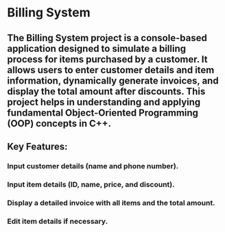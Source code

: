 # Billing System



## The Billing System project is a console-based application designed to simulate a billing process for items purchased by a customer. It allows users to enter customer details and item information, dynamically generate invoices, and display the total amount after discounts. This project helps in understanding and applying fundamental Object-Oriented Programming (OOP) concepts in C++.

## Key Features:

### Input customer details (name and phone number).
### Input item details (ID, name, price, and discount).
### Display a detailed invoice with all items and the total amount.
### Edit item details if necessary.

